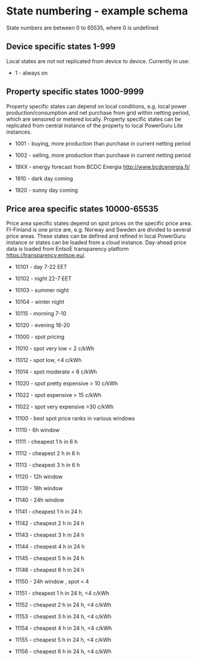 # State numbering - example schema
State numbers are between 0 to 65535, where 0 is undefined 

## Device specific states 1-999
Local states are not not replicated from device to device.
Currently in use:
- 1 - always on

## Property specific states 1000-9999
Property specific states can depend on local conditions, e.g. local power production/consumption and net purchase from grid within netting period, which are sensored or metered locally. Property specific states can be replicated from central instance of the property to local PowerGuru Lite instances.
- 1001 - buying, more production than purchase in current netting period 
- 1002 - selling, more production than purchase in current netting period

- 19XX - energy forecast from BCDC Energia http://www.bcdcenergia.fi/
- 1910 - dark day coming
- 1920 - sunny day coming

## Price area specific states 10000-65535
Price area specific states  depend on spot prices on the specific price area. FI-Finland is one price are, e.g. Norway and Sweden are divided to several price areas. These states can be defined and refined in local PowerGuru instance or states can be loaded from a cloud instance. Day-ahead price data is loaded from EntsoE transparency platform https://transparency.entsoe.eu/. 

- 10101 - day 7-22 EET
- 10102 - night 22-7 EET
- 10103 - summer night 
- 10104 - winter night
- 10115 - morning 7-10
- 10120 - evening 18-20 

- 11000 - spot pricing
- 11010 - spot very low < 2 c/kWh
- 11012 - spot low, <4 c/kWh
- 11014 - spot moderate < 6 c/kWh
- 11020 - spot pretty expensive > 10 c/kWh
- 11022 - spot expensive > 15 c/kWh
- 11022 - spot very expensive >30 c/kWh

- 11100 - best spot price ranks in various windows 
- 11110 - 6h window
- 11111 - cheapest 1 h in 6 h
- 11112 - cheapest 2 h in 6 h
- 11113 - cheapest 3 h in 6 h

- 11120 - 12h window
- 11130 - 18h window

- 11140 - 24h window
- 11141 - cheapest 1 h in 24 h
- 11142 - cheapest 2 h in 24 h
- 11143 - cheapest 3 h in 24 h
- 11144 - cheapest 4 h in 24 h
- 11145 - cheapest 5 h in 24 h
- 11146 - cheapest 6 h in 24 h
- 11150 - 24h window , spot < 4
- 11151 - cheapest 1 h in 24 h, <4 c/kWh
- 11152 - cheapest 2 h in 24 h, <4 c/kWh
- 11153 - cheapest 3 h in 24 h, <4 c/kWh
- 11154 - cheapest 4 h in 24 h, <4 c/kWh
- 11155 - cheapest 5 h in 24 h, <4 c/kWh
- 11156 - cheapest 6 h in 24 h, <4 c/kWh






